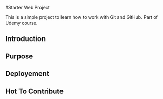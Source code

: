 #Starter Web Project 

This is a simple project to learn how to work with Git and GitHub. Part of Udemy course. 

## Introduction

## Purpose

## Deployement

## Hot To Contribute
